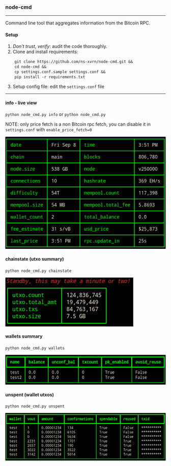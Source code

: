 ### node-cmd
---

Command line tool that aggregates information from the Bitcoin RPC.

#### Setup
1. *Don't trust, verify*: audit the code thoroughly.
2. Clone and install requirements:
```
    git clone https://github.com/ns-xvrn/node-cmd.git &&
    cd node-cmd &&
    cp settings.conf.sample settings.conf &&
    pip install -r requirements.txt
```
3. Setup config file: edit the `settings.conf` file

---

#### info - live view
`python node_cmd.py info` or `python node_cmd.py`

NOTE: only price fetch is a non Bitcoin rpc fetch, you can disable it in `settings.conf` with `enable_price_fetch=0`

![alt info](docs/info.png)

#### chainstate (utxo summary)
`python node_cmd.py chainstate`

![alt chainstate](docs/chainstate.png)

#### wallets summary
`python node_cmd.py wallets`

![alt wallets](docs/wallets.png)

#### unspent (wallet utxos)
`python node_cmd.py unspent`

![alt unspent](docs/unspent.png)
